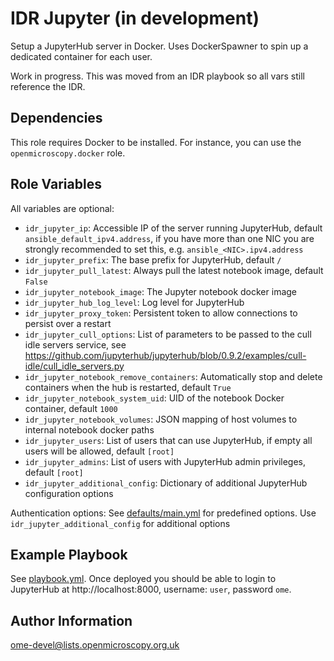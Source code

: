 IDR Jupyter (in development)
============================

Setup a JupyterHub server in Docker.
Uses DockerSpawner to spin up a dedicated container for each user.

Work in progress.
This was moved from an IDR playbook so all vars still reference the IDR.


Dependencies
------------

This role requires Docker to be installed.
For instance, you can use the `openmicroscopy.docker` role.


Role Variables
--------------

All variables are optional:
- `idr_jupyter_ip`: Accessible IP of the server running JupyterHub, default `ansible_default_ipv4.address`, if you have more than one NIC you are strongly recommended to set this, e.g. `ansible_<NIC>.ipv4.address`
- `idr_jupyter_prefix`: The base prefix for JupyterHub, default `/`
- `idr_jupyter_pull_latest`: Always pull the latest notebook image, default `False`
- `idr_jupyter_notebook_image`: The Jupyter notebook docker image
- `idr_jupyter_hub_log_level`: Log level for JupyterHub
- `idr_jupyter_proxy_token`: Persistent token to allow connections to persist over a restart
- `idr_jupyter_cull_options`: List of parameters to be passed to the cull idle servers service, see https://github.com/jupyterhub/jupyterhub/blob/0.9.2/examples/cull-idle/cull_idle_servers.py
- `idr_jupyter_notebook_remove_containers`: Automatically stop and delete containers when the hub is restarted, default `True`
- `idr_jupyter_notebook_system_uid`: UID of the notebook Docker container, default `1000`
- `idr_jupyter_notebook_volumes`: JSON mapping of host volumes to internal notebook docker paths
- `idr_jupyter_users`: List of users that can use JupyterHub, if empty all users will be allowed, default `[root]`
- `idr_jupyter_admins`: List of users with JupyterHub admin privileges, default `[root]`
- `idr_jupyter_additional_config`: Dictionary of additional JupyterHub configuration options

Authentication options: See [defaults/main.yml](defaults/main.yml) for predefined options. Use `idr_jupyter_additional_config` for additional options


Example Playbook
----------------

See [playbook.yml](playbook.yml).
Once deployed you should be able to login to JupyterHub at http://localhost:8000, username: `user`, password `ome`.


Author Information
------------------

ome-devel@lists.openmicroscopy.org.uk
